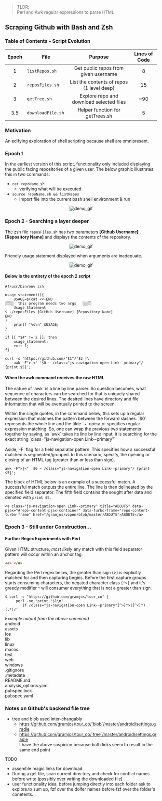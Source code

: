 > TLDR;<br> Perl and Awk regular expressions to parse HTML

## Scraping Github with Bash and Zsh

### Table of Contents - Script Evolution

| Epoch | File               |                  Purpose                  | Lines of Code |
| :---: | ------------------ | :---------------------------------------: | :-----------: |
|   1   | `listRepos.sh `    |   Get public repos from given username    |       8       |
|   2   | `reposFiles.sh `   | List the contents of repos (1 level deep) |      15       |
|   3   | `getTree.sh`       | Explore repo and download selected files  |      ~90      |
|  3.5  | `downloadFile.sh ` |      Helper function for getTrees.sh      |       5       |

### Motivation

An edifying exploration of shell scripting because shell are omnipresent.

### Epoch 1

In the earliest version of this script, functionality only included displaying the public facing repositories of a given user. The below graphic illustrates this in two commands:<br>

- `cat repoName.sh`
  - verifying what will be executed
- `source repoName.sh && listRepos`
  - import file into the current bash shell environment & run

<p align="center">
  <img 
    src="https://media.giphy.com/media/QS6nYlQUgstr48Jyb7/giphy.gif"
	alt="demo_gif"
  />
</p>

### Epoch 2 - Searching a layer deeper

The zsh file `reposFiles.sh` has two parameters **[Github Username] [Repository Name]** and displays the contents of the repository. <br>

<p align="center">
  <img 
    src="https://media.giphy.com/media/v1.Y2lkPTc5MGI3NjExczJqZTFtYXhsODhpbGduZGJkMWZvaDhrNnpvZDF2dm9hcjhxc214dyZlcD12MV9pbnRlcm5hbF9naWZfYnlfaWQmY3Q9Zw/ozPuTxjCDIyG98QcMj/giphy.gif"
	alt="demo_gif"
  />
</p>
Friendly usage statement displayed when arguments are inadequate. 
<p align="center">
  <img 
    src="https://media.giphy.com/media/v1.Y2lkPTc5MGI3NjExa3pvdzV6YW90b3ZoN200am5kMmcxeTBtbzVjbmhoZXk5bGdmcjF2YSZlcD12MV9pbnRlcm5hbF9naWZfYnlfaWQmY3Q9Zw/A3ocU9Y7H6bV8yMBrR/giphy.gif"
	alt="demo_gif"
  />
</p>

#### Below is the entirety of the epoch 2 script

```shell
#!/usr/bin/env zsh

usage_statement(){
	USAGE=$(cat <<-END
░░░░  this program needs two args   ░░░░
    Usage Statement
$ ./reposFiles [GitHub Username] [Repository Name]
END
)
	printf "%s\n" $USAGE;
}

if [[ "$#" != 2 ]]; then
	usage_statement;
	exit 1;
fi

curl -s "https://github.com/"$1"/"$2 |\
	awk -F">|<" '$0 ~ /class="js-navigation-open Link--primary"/ {print $5}';

```

#### When the awk command receives the raw HTML

<p>The nature of `awk` is a line by line parser. So question becomes, what sequence of characters can be searched for that is uniquely shared between the desired lines. The desired lines have directory and file information that will be eventually printed to the screen.</p>
Within the single quotes, in the command below, this sets up a regular expression that matches the pattern between the forward slashes. `$0` represents the whole line and the tilde `~` operator specifies regular expression matching. So, one can wrap the previous two statements together by saying, as `awk` takes its line by line input, it is searching for the exact string `class="js-navigation-open Link--primary"` <br><br>
Aside,`-F` flag for a field separator pattern. This specifies how a successful matched is segmented/grouped. In this scenario, specify, the opening or closing of an HTML tag (greater than or less than sign).

```shell
awk -F">|<" '$0 ~ /class="js-navigation-open Link--primary"/ {print $5}';

```

The block of HTML below is an example of a successful match. A successful match outputs the entire line. The line is then delineated by the specified field separator. The fifth field contains the sought after data and denoted with `print $5`.

```shell
<a class="js-navigation-open Link--primary" title="ABOUTS" data-pjax="#repo-content-pjax-container" data-turbo-frame="repo-content-turbo-frame" href="/gramjos/vopen/blob/master/ABOUTS">ABOUTS</a>
```

### Epoch 3 - Still under Construction...

#### Further Regex Experiments with Perl

Given HTML structure, _most likely_ any match with this field separator pattern will occur within an anchor tag.

```html
<a> </a>
```

Regarding the Perl regex below, the greater than sign (>) is explicitly matched for and then capturing begins. Before the first capture groups starts consuming characters, the negated character class `[^>]` and it's greedy modifier `*` will consumer everything that is not a greater than sign. <br>

```shell
$ curl -s "https://github.com/gramjos/tour_co" |
     perl -ne 'print "$1\n"
        if /class="js-navigation-open Link--primary"[^>]*>([^<]*)(.*)/'
```

_Example output from the above command<br>_
android<br>
assets<br>
ios<br>
lib<br>
linux<br>
macos<br>
test<br>
web<br>
windows<br>
.gitignore<br>
.metadata<br>
README.md<br>
analysis_options.yaml<br>
pubspec.lock<br>
pubspec.yaml<br>

### Notes on Github's backend file tree

- tree and blob used inter-changably
  - https://github.com/gramjos/tour_co/`blob`/master/android/settings.gradle
  - https://github.com/gramjos/tour_co/`tree`/master/android/settings.gradle
    <br> I have the above suspicion because both links seem to result in the same end point

TODO

- assemble magic links for download
- During a get file, scan current directory and check for conflict names before write (possibly over writing the downloaded file)
- user functionality idea, before jumping directly into each folder ask to explore.to sum up, fzf over the dolfer names before fzf over the folder's conetents. 